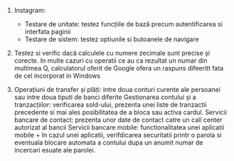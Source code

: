1. Instagram:
   - Testare de unitate:  testez funcțiile de bază precum autentificarea si interfata paginii
   - Testare de sistem: testez optiunile si butoanele de navigare

2. Testez si verific dacă calculele cu numere zecimale sunt precise și corecte. In multe cazuri cu operatii ce au ca rezultat un numar din multimea Q, calculatorul oferit de Google ofera un raspuns difeeritt fata de cel incorporat in Windows
3. Operațiuni de transfer și plăți: intre doua conturi curente ale persoanei sau intre doua tiputi de banci diferite
   Gestionarea contului și a tranzacțiilor: verificarea sold-ului, prezenta unei liste de tranzactii precedente si mai ales posibilitatea de a bloca sau activa cardul.
   Servicii bancare de contact: prezenta unor date de contact catre un call center autorizat al bancii
   Servicii bancare mobile: functionalitatea unei aplicatii mobile + In cazul unei aplicatii, verifdicarea securitatii printr o parola si eventuala blocare automata a contului dupa un anumit numar de incercari esuate ale parolei.
